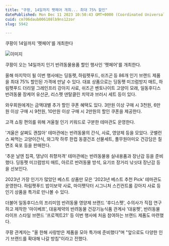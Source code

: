 ```yaml
---
title: "쿠팡, 14일까지 펫페어 개최... 최대 75% 할인"
datePublished: Mon Dec 11 2023 10:50:43 GMT+0000 (Coordinated Universal Time)
cuid: cm706daub006108lb9ns12zor
slug: 5942

---
```



쿠팡이 14일까지 '펫페어'를 개최한다

![이미지](https://cdn.hashnode.com/res/hashnode/image/upload/v1739259783131/3bd13a9b-66bd-4650-9c4d-e863eab7ef75.png)

쿠팡이 오는 14일까지 인기 반려동물용품 할인 행사인 '펫페어'를 개최한다.

올해 마지막이 될 이번 행사에는 딩동펫, 하림펫푸드, 쉬즈곤 등 86개 인기 브랜드 제품을 최대 75% 할인된 가격에 만날 수 있다. 대표 상품으로는 딩동펫 미끄럼방지 매트, 하림펫푸드 더리얼 그레인프리 강아지 사료, 쉬즈곤 벤토나이트 고양이 모래, 일동후디스 반려동물 장케어 유산균, 리스펫 덴탈클린 치약과 브러시 세트 등이 있다.

와우회원에게는 금액대별 추가 할인 쿠폰 혜택도 있다. 3만원 이상 구매 시 3천원, 6만원 이상 구매 시 9천원, 10만원 이상 구매 시 2만원의 할인 쿠폰을 제공한다.

고객 쇼핑 편의를 위해 겨울철 인기 키워드로 구분한 테마관도 운영한다.

'겨울은 살쪄도 괜찮아' 테마관에는 반려동물의 간식, 사료, 영양제 등을 모았다. 굿밸런스 짜먹는 고양이간식, 와그작 하루 한컵 동결건조 선물세트, 풀무원아미오 건강담은 칠면조 육포 등을 판매한다.

'추운 날엔 집콕, 댕냥이 취향저격' 테마관에는 반려동물용 실내용품과 장난감 등을 준비했다. 딩동펫 미끄럼방지 매트, 아르르 반려동물 방석, 요기쏘 장거리 낚싯대 장난감 등을 선보인다.

2023년 가장 인기가 많았던 베스트 상품만 모은 '2023년 베스트 추천 Pick' 테마관도 운영한다. 하림펫푸드 밥이보약 사료, 마이펫닥터 시그니처 스킨컨트롤 강아지 사료 등 인기 상품을 특가로 만나볼 수 있다.

더불어 일동후디스의 프리미엄 반려동물 영양제 브랜드 '후디스펫', 수의사가 직접 연구하고 제작한 '마이베프', 대웅제약의 반려동물 건강기능식품 관계사 '대웅펫', 반려동물 라이프 스타일 브랜드 '프로젝트21' 등 이번 행사에 처음 참여하는 브랜드 제품도 마련했다.

쿠팡 관계자는 "올 한해 사랑받은 제품을 모아 특가에 준비했다"며 "앞으로도 다양한 인기 브랜드를 확대해 나갈 방침"이라고 전했다.